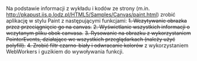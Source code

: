 Na podstawie informacji z wykładu i kodów ze strony (m.in. http://pkapust.iis.p.lodz.pl/HTML5/Samples/Canvas/paint.html) zrobić aplikację w stylu Paint z następującymi funkcjami:
~~1. Wczytywanie obrazka przez przeciągnięcie go na canvas.~~
~~2. Wyświetlanie wszystkich informacji o wczytanym pliku obok canvasa.~~
~~3. Rysowanie na obrazku z wykorzystaniem PointerEvents, działające we wszystkich przeglądarkach (należy użyć polyfill).~~
~~4. Zrobić filtr czarno-biały i odwracanie kolorów~~
 z wykorzystaniem WebWorkers i guzikiem do wywoływania funkcji.
